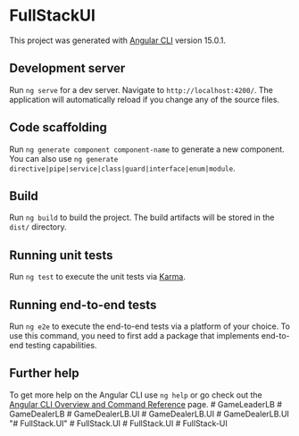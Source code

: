 # FullStackUI

This project was generated with [Angular CLI](https://github.com/angular/angular-cli) version 15.0.1.

## Development server

Run `ng serve` for a dev server. Navigate to `http://localhost:4200/`. The application will automatically reload if you change any of the source files.

## Code scaffolding

Run `ng generate component component-name` to generate a new component. You can also use `ng generate directive|pipe|service|class|guard|interface|enum|module`.

## Build

Run `ng build` to build the project. The build artifacts will be stored in the `dist/` directory.

## Running unit tests

Run `ng test` to execute the unit tests via [Karma](https://karma-runner.github.io).

## Running end-to-end tests

Run `ng e2e` to execute the end-to-end tests via a platform of your choice. To use this command, you need to first add a package that implements end-to-end testing capabilities.

## Further help

To get more help on the Angular CLI use `ng help` or go check out the [Angular CLI Overview and Command Reference](https://angular.io/cli) page.
#   G a m e L e a d e r L B  
 #   G a m e D e a l e r L B  
 #   G a m e D e a l e r L B . U I  
 #   G a m e D e a l e r L B . U I  
 #   G a m e D e a l e r L B . U I  
 "# FullStack.UI" 
#   F u l l S t a c k . U I  
 #   F u l l S t a c k . U I  
 #   F u l l S t a c k - U I  
 